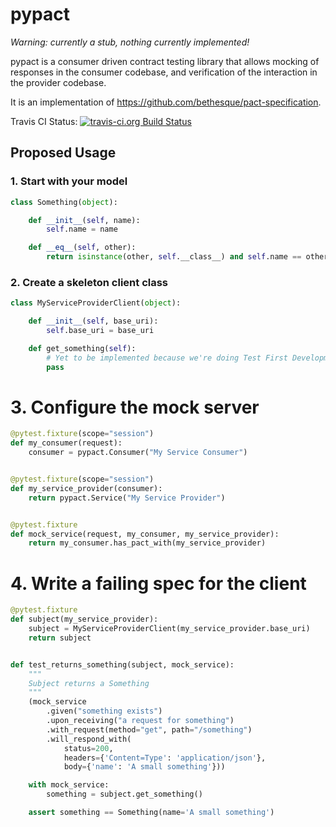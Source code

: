 # pypact

*Warning: currently a stub, nothing currently implemented!*

pypact is a consumer driven contract testing library that allows mocking of
responses in the consumer codebase, and verification of the interaction in the
provider codebase.

It is an implementation of https://github.com/bethesque/pact-specification.

Travis CI Status: [![travis-ci.org Build Status](https://travis-ci.org/hartror/pypact.png)](https://travis-ci.org/hartror/pypact)


## Proposed Usage

### 1. Start with your model

```python
class Something(object):

    def __init__(self, name):
        self.name = name

    def __eq__(self, other):
        return isinstance(other, self.__class__) and self.name == other.name
```

### 2. Create a skeleton client class

```python
class MyServiceProviderClient(object):

    def __init__(self, base_uri):
        self.base_uri = base_uri

    def get_something(self):
        # Yet to be implemented because we're doing Test First Development...
        pass
```

# 3. Configure the mock server

```python
@pytest.fixture(scope="session")
def my_consumer(request):
    consumer = pypact.Consumer("My Service Consumer")


@pytest.fixture(scope="session")
def my_service_provider(consumer):
    return pypact.Service("My Service Provider")


@pytest.fixture
def mock_service(request, my_consumer, my_service_provider):
    return my_consumer.has_pact_with(my_service_provider)
```

# 4. Write a failing spec for the client

```python
@pytest.fixture
def subject(my_service_provider):
    subject = MyServiceProviderClient(my_service_provider.base_uri)
    return subject


def test_returns_something(subject, mock_service):
    """
    Subject returns a Something
    """
    (mock_service
        .given("something exists")
        .upon_receiving("a request for something")
        .with_request(method="get", path="/something")
        .will_respond_with(
            status=200,
            headers={'Content=Type': 'application/json'},
            body={'name': 'A small something'}))

    with mock_service:
        something = subject.get_something()

    assert something == Something(name='A small something')
```
